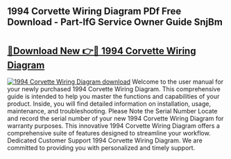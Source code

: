 ## 1994 Corvette Wiring Diagram PDf Free Download - Part-lfG Service Owner Guide SnjBm

# <h2><a href="http://dfiajmz.blite.top/?on=1994+Corvette+Wiring+Diagram">🔗Download New 👉🔴 1994 Corvette Wiring Diagram</a></h2>

[![1994 Corvette Wiring Diagram download](https://i.imgur.com/lujVjoI.png)](http://dfiajmz.blite.top/?on=1994+Corvette+Wiring+Diagram)
Welcome to the user manual for your newly purchased 1994 Corvette Wiring Diagram. This comprehensive guide is intended to help you master the functions and capabilities of your product. Inside, you will find detailed information on installation, usage, maintenance, and troubleshooting. Please Note the Serial Number Locate and record the serial number of your new 1994 Corvette Wiring Diagram for warranty purposes. This innovative 1994 Corvette Wiring Diagram offers a comprehensive suite of features designed to streamline your workflow. Dedicated Customer Support 1994 Corvette Wiring Diagram. We are committed to providing you with personalized and timely support.
